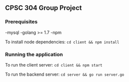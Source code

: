 ## CPSC 304 Group Project

### Prerequisites

-mysql
-golang >= 1.7
-npm

To install node dependencies:
```cd client && npm install```

### Running the application
To run the client server:
```cd client && npm start```

To run the backend server:
```cd server && go run server.go```

